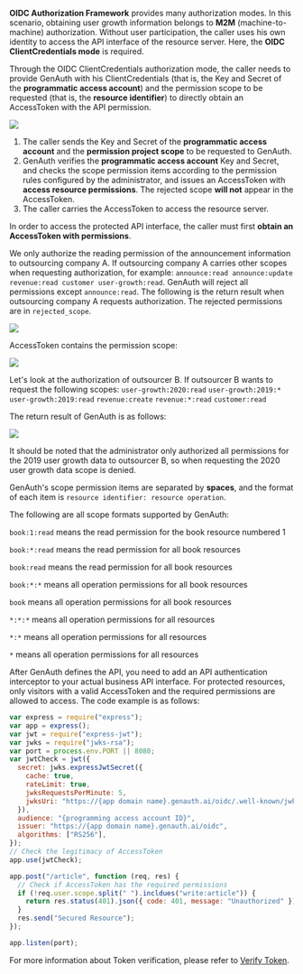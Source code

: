 <IntegrationDetailCard title="Get AccessToken with permissions">

**OIDC Authorization Framework** provides many authorization modes. In this scenario, obtaining user growth information belongs to **M2M** (machine-to-machine) authorization. Without user participation, the caller uses his own identity to access the API interface of the resource server. Here, the **OIDC ClientCredentials mode** is required.

Through the OIDC ClientCredentials authorization mode, the caller needs to provide GenAuth with his ClientCredentials (that is, the Key and Secret of the **programmatic access account**) and the permission scope to be requested (that is, the **resource identifier**) to directly obtain an AccessToken with the API permission.

![](~@imagesZhCn/guides/authorization/m2m-flow.png)

1. The caller sends the Key and Secret of the **programmatic access account** and the **permission project scope** to be requested to GenAuth.
2. GenAuth verifies the **programmatic access account** Key and Secret, and checks the scope permission items according to the permission rules configured by the administrator, and issues an AccessToken with **access resource permissions**. The rejected scope **will not** appear in the AccessToken.
3. The caller carries the AccessToken to access the resource server.

In order to access the protected API interface, the caller must first **obtain an AccessToken with permissions**.

<StackSelector snippet="get-access-token" selectLabel="Select language" :order="['javascript', 'curl']"/>

We only authorize the reading permission of the announcement information to outsourcing company A. If outsourcing company A carries other scopes when requesting authorization, for example: `announce:read announce:update revenue:read customer user-growth:read`. GenAuth will reject all permissions except `announce:read`. The following is the return result when outsourcing company A requests authorization. The rejected permissions are in `rejected_scope`.

![](~@imagesZhCn/guides/authorization/client-credentials-result.png)

AccessToken contains the permission scope:

![](~@imagesZhCn/guides/authorization/client-credentials-token.png)

Let's look at the authorization of outsourcer B. If outsourcer B wants to request the following scopes: `user-growth:2020:read` `user-growth:2019:*` `user-growth:2019:read` `revenue:create` `revenue:*:read` `customer:read`

The return result of GenAuth is as follows:

![](~@imagesZhCn/guides/authorization/client-credentials-result-2.png)

It should be noted that the administrator only authorized all permissions for the 2019 user growth data to outsourcer B, so when requesting the 2020 user growth data scope is denied.

</IntegrationDetailCard>

<IntegrationDetailCard title="Scope permission item specification">

GenAuth's scope permission items are separated by **spaces**, and the format of each item is `resource identifier: resource operation`.

The following are all scope formats supported by GenAuth:

`book:1:read` means the read permission for the book resource numbered 1

`book:*:read` means the read permission for all book resources

`book:read` means the read permission for all book resources

`book:*:*` means all operation permissions for all book resources

`book` means all operation permissions for all book resources

`*:*:*` means all operation permissions for all resources

`*:*` means all operation permissions for all resources

`*` means all operation permissions for all resources

</IntegrationDetailCard>

<IntegrationDetailCard title="Add API Authentication Interceptor">

After GenAuth defines the API, you need to add an API authentication interceptor to your actual business API interface. For protected resources, only visitors with a valid AccessToken and the required permissions are allowed to access.
The code example is as follows:

```javascript
var express = require("express");
var app = express();
var jwt = require("express-jwt");
var jwks = require("jwks-rsa");
var port = process.env.PORT || 8080;
var jwtCheck = jwt({
  secret: jwks.expressJwtSecret({
    cache: true,
    rateLimit: true,
    jwksRequestsPerMinute: 5,
    jwksUri: "https://{app domain name}.genauth.ai/oidc/.well-known/jwks.json",
  }),
  audience: "{programming access account ID}",
  issuer: "https://{app domain name}.genauth.ai/oidc",
  algorithms: ["RS256"],
});
// Check the legitimacy of AccessToken
app.use(jwtCheck);

app.post("/article", function (req, res) {
  // Check if AccessToken has the required permissions
  if (!req.user.scope.split(" ").incldues("write:article")) {
    return res.status(401).json({ code: 401, message: "Unauthorized" });
  }
  res.send("Secured Resource");
});

app.listen(port);
```

For more information about Token verification, please refer to [Verify Token](../../advanced/verify-jwt-token.md).

</IntegrationDetailCard>

